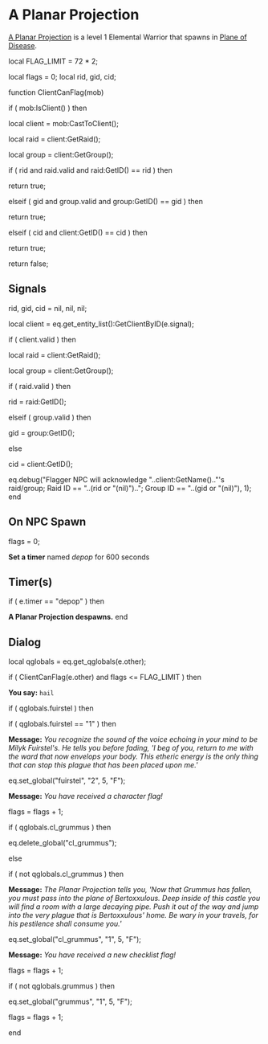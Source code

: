 # A Planar Projection



[A Planar Projection](/npc/200269) is a level 1 Elemental Warrior that spawns in [Plane of Disease](/zone/205).





local FLAG_LIMIT = 72 * 2;

local flags = 0;
local rid, gid, cid;

function ClientCanFlag(mob)

if ( mob:IsClient() ) then


local client = mob:CastToClient();





local raid = client:GetRaid();


local group = client:GetGroup();





if ( rid and raid.valid and raid:GetID() == rid ) then



return true;


elseif ( gid and group.valid and group:GetID() == gid ) then



return true;


elseif ( cid and client:GetID() == cid ) then



return true;


return false;


## Signals

rid, gid, cid = nil, nil, nil;

local client = eq.get_entity_list():GetClientByID(e.signal);




if ( client.valid ) then




local raid = client:GetRaid();


local group = client:GetGroup();





if ( raid.valid ) then



rid = raid:GetID();


elseif ( group.valid ) then



gid = group:GetID();


else



cid = client:GetID();



eq.debug("Flagger NPC will acknowledge "..client:GetName().."'s raid/group; Raid ID == "..(rid or "(nil)")..";  Group ID == "..(gid or "(nil)"), 1);
end



## On NPC Spawn

flags = 0;

**Set a timer** named *depop* for 600 seconds


## Timer(s)

if ( e.timer == "depop" ) then


**A Planar Projection despawns.**
end



## Dialog

local qglobals = eq.get_qglobals(e.other);



if ( ClientCanFlag(e.other) and flags <= FLAG_LIMIT ) then



**You say:** `hail`







if ( qglobals.fuirstel ) then




if ( qglobals.fuirstel == "1" ) then





**Message:** <span class="text-warning">*You recognize the sound of the voice echoing in your mind to be Milyk Fuirstel's.  He tells you before fading, 'I beg of you, return to me with the ward that now envelops your body.  This etheric energy is the only thing that can stop this plague that has been placed upon me.'*</span>





eq.set_global("fuirstel", "2", 5, "F");





**Message:** <span class="text-warning">*You have received a character flag!*</span>





flags = flags + 1;











if ( qglobals.cl_grummus ) then






eq.delete_global("cl_grummus");













else




if ( not qglobals.cl_grummus ) then





**Message:** <span class="text-warning">*The Planar Projection tells you, 'Now that Grummus has fallen, you must pass into the plane of Bertoxxulous. Deep inside of this castle you will find a room with a large decaying pipe. Push it out of the way and jump into the very plague that is Bertoxxulous' home. Be wary in your travels, for his pestilence shall consume you.'*</span>





eq.set_global("cl_grummus", "1", 5, "F");





**Message:** <span class="text-warning">*You have received a new checklist flag!*</span>





flags = flags + 1;












if ( not qglobals.grummus ) then




eq.set_global("grummus", "1", 5, "F");




flags = flags + 1;



end
